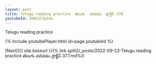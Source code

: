 ```yaml
---
layout: post
title: Telugu reading practice  తెలుగు  చదవడం  ప్రాక్టీస్ 378
youtubeId: IO0CU23pS4s
---
```

 
 
Telugu reading practice
 
 
 
 
 


{% include youtubePlayer.html id=page.youtubeId %}
 
[Next]({{ site.baseurl }}{% link  split2/_posts/2022-09-23-Telugu reading practice  తెలుగు  చదవడం  ప్రాక్టీస్ 377.md%})
 
